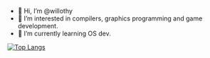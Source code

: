 - 👋 Hi, I’m @willothy
- 👀 I’m interested in compilers, graphics programming and game development.
- 🌱 I’m currently learning OS dev.

[![Top Langs](https://github-readme-stats.vercel.app/api/top-langs/?username=willothy&layout=compact)](https://github.com/anuraghazra/github-readme-stats)


<!---
willothy/willothy is a ✨ special ✨ repository because its `README.md` (this file) appears on your GitHub profile.
You can click the Preview link to take a look at your changes.
--->
